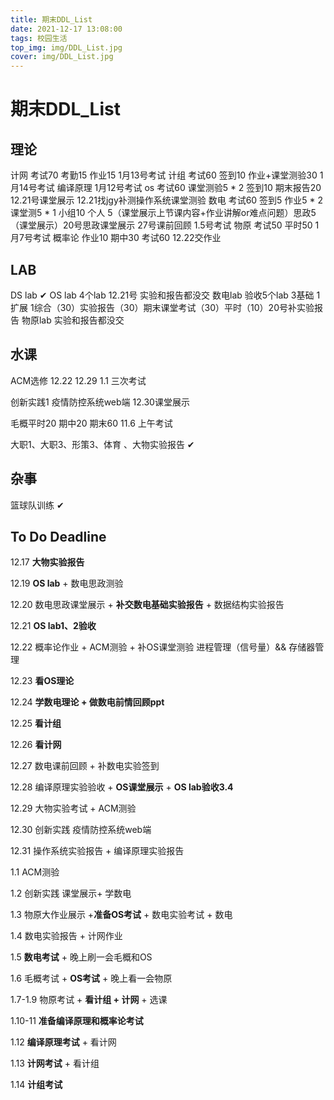 ```yaml
---
title: 期末DDL_List
date: 2021-12-17 13:08:00
tags: 校园生活
top_img: img/DDL_List.jpg
cover: img/DDL_List.jpg
---
```


# 期末DDL_List

##  理论

计网 考试70 考勤15 作业15 1月13号考试
计组 考试60 签到10 作业+课堂测验30 1月14号考试
编译原理 1月12号考试
os 考试60 课堂测验5 * 2 签到10 期末报告20 12.21号课堂展示 12.21找jgy补测操作系统课堂测验
数电 考试60 签到5 作业5 * 2 课堂测5 * 1 小组10 个人 5（课堂展示上节课内容+作业讲解or难点问题）思政5（课堂展示）20号思政课堂展示 27号课前回顾 1.5号考试
物原 考试50 平时50 1月7号考试
概率论 作业10 期中30 考试60  12.22交作业

## LAB

DS lab   ✔
OS lab 4个lab 12.21号 实验和报告都没交
数电lab 验收5个lab 3基础 1扩展 1综合（30）实验报告（30）期末课堂考试（30）平时（10）20号补实验报告
物原lab 实验和报告都没交

## 水课

ACM选修 12.22 12.29 1.1 三次考试

创新实践1 疫情防控系统web端 12.30课堂展示

毛概平时20 期中20 期末60 11.6 上午考试

大职1、大职3、形策3、体育 、大物实验报告  ✔

## 杂事

篮球队训练  ✔

## To Do Deadline

12.17 **大物实验报告**

12.19 **OS lab** + 数电思政测验

12.20 数电思政课堂展示 + **补交数电基础实验报告** + 数据结构实验报告

12.21  **OS lab1、2验收**

12.22 概率论作业 + ACM测验 + 补OS课堂测验 进程管理（信号量）&& 存储器管理

12.23 **看OS理论**

12.24 **学数电理论 + 做数电前情回顾ppt**

12.25 **看计组**

12.26 **看计网**

12.27 数电课前回顾 + 补数电实验签到

12.28 编译原理实验验收 + **OS课堂展示** + **OS lab验收3.4** 

12.29 大物实验考试 + ACM测验

12.30 创新实践 疫情防控系统web端

12.31 操作系统实验报告 + 编译原理实验报告

1.1 ACM测验 

1.2 创新实践 课堂展示+ 学数电

1.3 物原大作业展示 +**准备OS考试** + 数电实验考试 + 数电

1.4 数电实验报告 + 计网作业

1.5 **数电考试** + 晚上刷一会毛概和OS

1.6 毛概考试 + **OS考试** + 晚上看一会物原

1.7-1.9 物原考试 + **看计组 + 计网** + 选课

1.10-11 **准备编译原理和概率论考试**

1.12 **编译原理考试** + 看计网

1.13 **计网考试** + 看计组

1.14 **计组考试**

